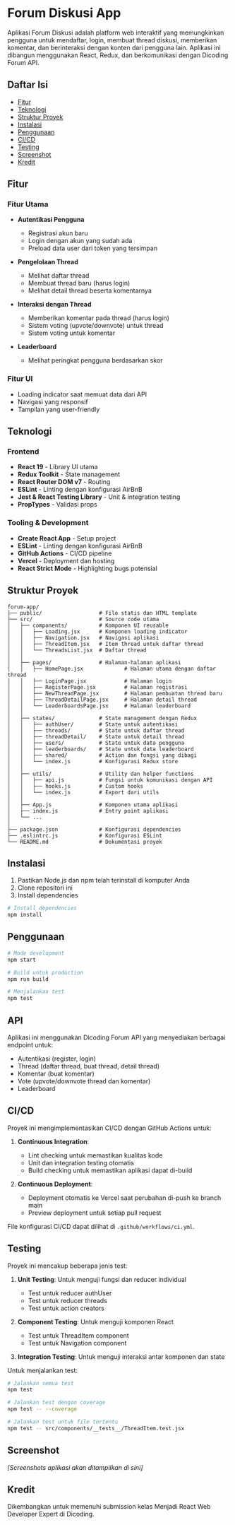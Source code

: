 # Forum Diskusi App

Aplikasi Forum Diskusi adalah platform web interaktif yang memungkinkan pengguna untuk mendaftar, login, membuat thread diskusi, memberikan komentar, dan berinteraksi dengan konten dari pengguna lain. Aplikasi ini dibangun menggunakan React, Redux, dan berkomunikasi dengan Dicoding Forum API.

## Daftar Isi

- [Fitur](#fitur)
- [Teknologi](#teknologi)
- [Struktur Proyek](#struktur-proyek)
- [Instalasi](#instalasi)
- [Penggunaan](#penggunaan)
- [CI/CD](#ci-cd)
- [Testing](#testing)
- [Screenshot](#screenshot)
- [Kredit](#kredit)

## Fitur

### Fitur Utama

- **Autentikasi Pengguna**

  - Registrasi akun baru
  - Login dengan akun yang sudah ada
  - Preload data user dari token yang tersimpan

- **Pengelolaan Thread**

  - Melihat daftar thread
  - Membuat thread baru (harus login)
  - Melihat detail thread beserta komentarnya

- **Interaksi dengan Thread**

  - Memberikan komentar pada thread (harus login)
  - Sistem voting (upvote/downvote) untuk thread
  - Sistem voting untuk komentar

- **Leaderboard**
  - Melihat peringkat pengguna berdasarkan skor

### Fitur UI

- Loading indicator saat memuat data dari API
- Navigasi yang responsif
- Tampilan yang user-friendly

## Teknologi

### Frontend

- **React 19** - Library UI utama
- **Redux Toolkit** - State management
- **React Router DOM v7** - Routing
- **ESLint** - Linting dengan konfigurasi AirBnB
- **Jest & React Testing Library** - Unit & integration testing
- **PropTypes** - Validasi props

### Tooling & Development

- **Create React App** - Setup project
- **ESLint** - Linting dengan konfigurasi AirBnB
- **GitHub Actions** - CI/CD pipeline
- **Vercel** - Deployment dan hosting
- **React Strict Mode** - Highlighting bugs potensial

## Struktur Proyek

```
forum-app/
├── public/                  # File statis dan HTML template
├── src/                     # Source code utama
│   ├── components/          # Komponen UI reusable
│   │   ├── Loading.jsx      # Komponen loading indicator
│   │   ├── Navigation.jsx   # Navigasi aplikasi
│   │   ├── ThreadItem.jsx   # Item thread untuk daftar thread
│   │   └── ThreadsList.jsx  # Daftar thread
│   │
│   ├── pages/               # Halaman-halaman aplikasi
│   │   ├── HomePage.jsx             # Halaman utama dengan daftar thread
│   │   ├── LoginPage.jsx            # Halaman login
│   │   ├── RegisterPage.jsx         # Halaman registrasi
│   │   ├── NewThreadPage.jsx        # Halaman pembuatan thread baru
│   │   ├── ThreadDetailPage.jsx     # Halaman detail thread
│   │   └── LeaderboardsPage.jsx     # Halaman leaderboard
│   │
│   ├── states/              # State management dengan Redux
│   │   ├── authUser/        # State untuk autentikasi
│   │   ├── threads/         # State untuk daftar thread
│   │   ├── threadDetail/    # State untuk detail thread
│   │   ├── users/           # State untuk data pengguna
│   │   ├── leaderboards/    # State untuk data leaderboard
│   │   ├── shared/          # Action dan fungsi yang dibagi
│   │   └── index.js         # Konfigurasi Redux store
│   │
│   ├── utils/               # Utility dan helper functions
│   │   ├── api.js           # Fungsi untuk komunikasi dengan API
│   │   ├── hooks.js         # Custom hooks
│   │   └── index.js         # Export dari utils
│   │
│   ├── App.js               # Komponen utama aplikasi
│   ├── index.js             # Entry point aplikasi
│   └── ...
│
├── package.json             # Konfigurasi dependencies
├── .eslintrc.js             # Konfigurasi ESLint
└── README.md                # Dokumentasi proyek
```

## Instalasi

1. Pastikan Node.js dan npm telah terinstall di komputer Anda
2. Clone repositori ini
3. Install dependencies

```bash
# Install dependencies
npm install
```

## Penggunaan

```bash
# Mode development
npm start

# Build untuk production
npm run build

# Menjalankan test
npm test
```

## API

Aplikasi ini menggunakan Dicoding Forum API yang menyediakan berbagai endpoint untuk:

- Autentikasi (register, login)
- Thread (daftar thread, buat thread, detail thread)
- Komentar (buat komentar)
- Vote (upvote/downvote thread dan komentar)
- Leaderboard

## CI/CD

Proyek ini mengimplementasikan CI/CD dengan GitHub Actions untuk:

1. **Continuous Integration**:
   - Lint checking untuk memastikan kualitas kode
   - Unit dan integration testing otomatis
   - Build checking untuk memastikan aplikasi dapat di-build

2. **Continuous Deployment**:
   - Deployment otomatis ke Vercel saat perubahan di-push ke branch main
   - Preview deployment untuk setiap pull request

File konfigurasi CI/CD dapat dilihat di `.github/workflows/ci.yml`.

## Testing

Proyek ini mencakup beberapa jenis test:

1. **Unit Testing**: Untuk menguji fungsi dan reducer individual
   - Test untuk reducer authUser
   - Test untuk reducer threads
   - Test untuk action creators

2. **Component Testing**: Untuk menguji komponen React
   - Test untuk ThreadItem component
   - Test untuk Navigation component

3. **Integration Testing**: Untuk menguji interaksi antar komponen dan state

Untuk menjalankan test:

```bash
# Jalankan semua test
npm test

# Jalankan test dengan coverage
npm test -- --coverage

# Jalankan test untuk file tertentu
npm test -- src/components/__tests__/ThreadItem.test.jsx
```

## Screenshot

_[Screenshots aplikasi akan ditampilkan di sini]_

## Kredit

Dikembangkan untuk memenuhi submission kelas Menjadi React Web Developer Expert di Dicoding.
